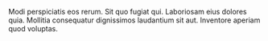 Modi perspiciatis eos rerum. Sit quo fugiat qui. Laboriosam eius dolores quia. Mollitia consequatur dignissimos laudantium sit aut. Inventore aperiam quod voluptas.